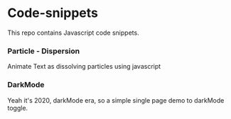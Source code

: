 # Code-snippets

This repo contains Javascript code snippets.
    
### Particle - Dispersion

Animate Text as dissolving particles using javascript

### DarkMode

Yeah it's 2020, darkMode era, so a simple single page demo to darkMode toggle.
